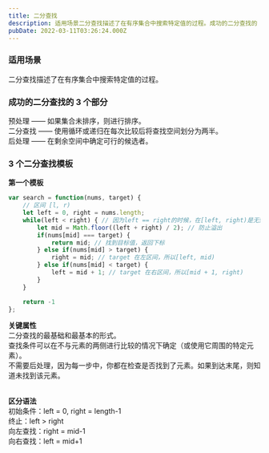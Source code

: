 ```yaml
---
title: 二分查找
description: 适用场景二分查找描述了在有序集合中搜索特定值的过程。成功的二分查找的 3 个部分预处理 —— 如果集合未排序，则进行排序。二分查找 —— 使用循环或递归在每次比较后将查找空间划分为两半。后处理 —— 在剩余空间中确定可行的候选者。3 个二分查找模板第一个模板var search = funct...
pubDate: 2022-03-11T03:26:24.000Z
---
```


### 适用场景
二分查找描述了在有序集合中搜索特定值的过程。


### 成功的二分查找的 3 个部分
预处理 —— 如果集合未排序，则进行排序。<br />二分查找 —— 使用循环或递归在每次比较后将查找空间划分为两半。<br />后处理 —— 在剩余空间中确定可行的候选者。



### 3 个二分查找模板


**第一个模板**
```typescript
var search = function(nums, target) {
    // 区间 [l, r)
    let left = 0, right = nums.length;
    while(left < right) { // 因为left == right的时候，在[left, right)是无效的空间，所以使用 <
        let mid = Math.floor((left + right) / 2); // 防止溢出
        if(nums[mid] === target) {
            return mid; // 找到目标值，返回下标
        } else if(nums[mid] > target) {
            right = mid; // target 在左区间，所以[left, mid)
        } else if(nums[mid] < target) {
            left = mid + 1; // target 在右区间，所以[mid + 1, right)
        }
    }

    return -1
};
```
**关键属性**<br />二分查找的最基础和最基本的形式。<br />查找条件可以在不与元素的两侧进行比较的情况下确定（或使用它周围的特定元素）。<br />不需要后处理，因为每一步中，你都在检查是否找到了元素。如果到达末尾，则知道未找到该元素。<br /> 

**区分语法**<br />初始条件：left = 0, right = length-1<br />终止：left > right<br />向左查找：right = mid-1<br />向右查找：left = mid+1

